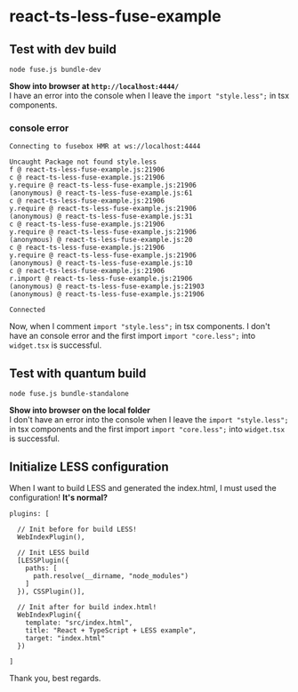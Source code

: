 # react-ts-less-fuse-example

## Test with dev build
`node fuse.js bundle-dev`

**Show into browser at `http://localhost:4444/` <br>**
I have an error into the console when I leave the `import "style.less";` in tsx components. 

### console error
```
Connecting to fusebox HMR at ws://localhost:4444

Uncaught Package not found style.less
f @ react-ts-less-fuse-example.js:21906
c @ react-ts-less-fuse-example.js:21906
y.require @ react-ts-less-fuse-example.js:21906
(anonymous) @ react-ts-less-fuse-example.js:61
c @ react-ts-less-fuse-example.js:21906
y.require @ react-ts-less-fuse-example.js:21906
(anonymous) @ react-ts-less-fuse-example.js:31
c @ react-ts-less-fuse-example.js:21906
y.require @ react-ts-less-fuse-example.js:21906
(anonymous) @ react-ts-less-fuse-example.js:20
c @ react-ts-less-fuse-example.js:21906
y.require @ react-ts-less-fuse-example.js:21906
(anonymous) @ react-ts-less-fuse-example.js:10
c @ react-ts-less-fuse-example.js:21906
r.import @ react-ts-less-fuse-example.js:21906
(anonymous) @ react-ts-less-fuse-example.js:21903
(anonymous) @ react-ts-less-fuse-example.js:21906

Connected
```

Now, when I comment `import "style.less";` in tsx components.
I don't have an console error and the first import `import "core.less";` into `widget.tsx` is successful.


## Test with quantum build
`node fuse.js bundle-standalone`

**Show into browser on the local folder <br>**
I don't have an error into the console when I leave the `import "style.less";` in tsx components
and the first import `import "core.less";` into `widget.tsx` is successful.

## Initialize LESS configuration

When I want to build LESS and generated the index.html, I must used the configuration!
**It's normal?**

```
plugins: [

  // Init before for build LESS!
  WebIndexPlugin(),

  // Init LESS build
  [LESSPlugin({
    paths: [
      path.resolve(__dirname, "node_modules")
    ]
  }), CSSPlugin()],
  
  // Init after for build index.html!
  WebIndexPlugin({
    template: "src/index.html",
    title: "React + TypeScript + LESS example",
    target: "index.html"
  })
  
]
```

Thank you, best regards.